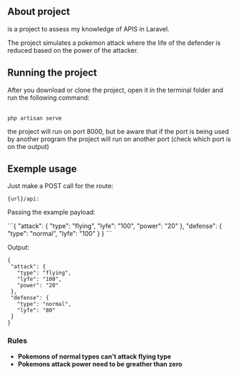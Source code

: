 ## About project

<p> is a project to assess my knowledge of APIS in Laravel. </p>
<p> The project simulates a pokemon attack where the life of the defender is reduced based on the power of the attacker.</p>

## Running the project

<p> After you download or clone the project, open it in the terminal folder and run the following command: </p> <br/>
<code>php artisan serve</code> 

<p> the project will run on port 8000, but be aware that if the port is being used by another program the project will run on another port (check which port is on the output) </p>

## Exemple usage
<p>Just make a POST call for the route: </p>
<code>{url}/api:</code>

<p>Passing the example payload:</p>
```{
  "attack": {
    "type": "flying",
    "lyfe": "100",
    "power": "20"
  },
  "defense": {
    "type": "normal",
    "lyfe": "100"
  }
}
```

<p>Output: </p>

 ```
 {
  "attack": {
    "type": "flying",
    "lyfe": "100",
    "power": "20"
  },
  "defense": {
    "type": "normal",
    "lyfe": "80"
  }
}
```

### Rules

- **Pokemons of normal types can't attack flying type**
- **Pokemons attack power need to be greather than zero**
